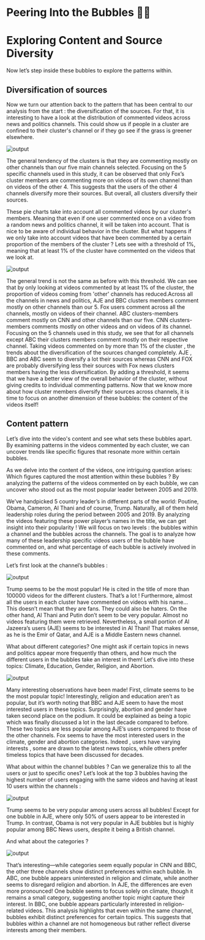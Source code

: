 #  Peering Into the Bubbles 🫧👀

# Exploring Content and Source Diversity

Now let’s step inside these bubbles to explore the patterns within. 

## Diversification of sources 

Now we turn our attention back to the pattern that has been central to our analysis from the start : the diversification of the sources.
For that, it is interesting to have a look at the distribution of commented videos across news and politics channels. This could show us if people in a cluster are confined to their cluster's channel or if they go see if the grass is greener elsewhere.


![output](/assets/img/piechart0.png)

The general tendency of the clusters is that they are commenting mostly on other channels than our five main channels selected. Focusing on the 5 specific channels used in this study, it can be observed that only Fox’s cluster members are commenting more on videos of its own channel than on videos of the other 4. This suggests that the users of the other 4 channels diversify more their sources. But overall, all clusters diversify their sources.

These pie charts take into account all commented videos by our cluster's members. Meaning that even if one user commented once on a video from a random news and politics channel, it will be taken into account. That is nice to be aware of individual behavior in the cluster. But what happens if we only take into account videos that have been commented by a certain proportion of the members of the cluster ? Lets see with a threshold of 1%, meaning that at least 1% of the cluster have commented on the videos that we look at.


![output](/assets/img/piechart1.png)

The general trend is not the same as before with this threshold. We can see that by only looking at videos commented by at least 1% of the cluster, the proportion of videos coming from 'other' channels has reduced.Across all the channels in news and politics, AJE and BBC clusters members comment mostly on other channels than our 5. Fox users comment across all the channels, mostly on videos of their channel. ABC clusters-members comment mostly on CNN and other channels than our five. CNN clusters-members comments mostly on other videos and on videos of its channel.  
Focusing on the 5 channels used in this study, we see that for all channels except ABC their clusters members comment mostly on their respective channel. 
Taking videos commented on by more than 1% of the cluster , the trends about the diversification of the sources changed completely. AJE , BBC and ABC seem to diversify a lot their sources whereas CNN and FOX are probably diversifying less their sources with Fox news clusters members having the less diversification. 
By adding a threshold, it seems that we have a better view of the overall behavior of the cluster, without giving credits to individual commenting patterns.
Now that we know more about how cluster members diversify their sources across channels, it is time to focus on another dimension of these bubbles: the content of the videos  itself! 

## Content pattern

Let’s  dive into the video's content and see what sets these bubbles apart. By examining patterns in the videos commented by each cluster, we can uncover trends like specific figures that resonate more within certain bubbles. 

As we delve into the content of the videos, one intriguing question arises: Which figures captured the most attention within these bubbles ? By analyzing the patterns of the videos commented on by each bubble, we can uncover who stood out as the most popular leader between 2005 and 2019.

We’ve handpicked 5 country leader’s in different parts of the world: Poutine, Obama, Cameron, Al Thani and of course, Trump.  Naturally, all of them held leadership roles during the period between 2005 and 2019. By analyzing the videos featuring these power player’s names in the title, we can get insight into their popularity ! 
We will focus on two levels : the bubbles within a channel and the bubbles across the channels. The goal is to analyze how many of these leadership specific videos users of the bubble have commented on, and what percentage of each bubble is actively involved in these comments.


Let’s first look at the channel’s bubbles : 

![output](/assets/img/Politics_channels.png)


Trump seems to be the most popular! He is cited in the title of more than 100000 videos for the different clusters. That’s a lot ! Furthermore, almost all the users in each cluster have commented on videos with his name… This doesn’t mean that they are fans. They could also be haters. 
On the other hand, Al Thani and Putin don’t seem to be very popular. Almost no videos featuring them were retrieved. Nevertheless, a small portion of Al Jazeera’s users (AJE) seems to be interested in Al Thani! That makes sense, as he is the Emir of Qatar, and AJE is a Middle Eastern news channel.


What about different categories? One might ask if certain topics in news and politics appear more frequently than others, and how much the different users in the bubbles take an interest in them!
Let’s dive into these topics: Climate, Education, Gender, Religion, and Abortion.


![output](/assets/img/Categories_channels.png)

Many interesting observations have been made! First, climate seems to be the most popular topic! Interestingly, religion and education aren’t as popular, but it’s worth noting that BBC and AJE seem to have the most interested users in these topics. Surprisingly, abortion and gender have taken second place on the podium. It could be explained as being a topic which was finally discussed a lot in the last decade compared to before. These two topics are less popular among AJE’s users compared to those of the other channels.
Fox seems to have the most interested users in the climate, gender and abortion categories.
Indeed , users have varying interests , some are drawn to the latest news topics, while others prefer timeless topics that have been discussed for decades. 

What about within the channel bubbles ? Can we generalize this to all the users or just to specific ones?
Let’s look at the top 3 bubbles having the highest number of users engaging with the same videos and having at least 10 users within the channels : 

![output](/assets/img/politic_little_bulle.png)

Trump seems to be very popular among users across all bubbles! Except for one bubble in AJE, where only 50% of users appear to be interested in Trump. In contrast, Obama is not very popular in AJE bubbles but is highly popular among BBC News users, despite it being a British channel. 

And what about the categories ? 


![output](/assets/img/category_little_bulle.png)

That’s interesting—while categories seem equally popular in CNN and BBC, the other three channels show distinct preferences within each bubble. In ABC, one bubble appears uninterested in religion and climate, while another seems to disregard religion and abortion. In AJE, the differences are even more pronounced! One bubble seems to focus solely on climate, though it remains a small category, suggesting another topic might capture their interest. In BBC, one bubble appears particularly interested in religion-related videos.
This analysis highlights that even within the same channel, bubbles exhibit distinct preferences for certain topics. This suggests that bubbles within a channel are not homogeneous but rather reflect diverse interests among their members.

